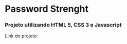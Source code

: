 <h1>Password Strenght</h1>

<h3>Projeto utilizando HTML 5, CSS 3 e Javascript</h3>

<p>Link do projeto: </p>